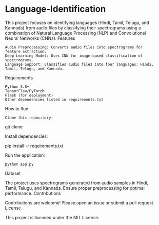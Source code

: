 # Language-Identification

This project focuses on identifying languages (Hindi, Tamil, Telugu, and Kannada) from audio files by classifying their spectrograms using a combination of Natural Language Processing (NLP) and Convolutional Neural Networks (CNNs).
Features

    Audio Preprocessing: Converts audio files into spectrograms for feature extraction.
    Deep Learning Model: Uses CNN for image-based classification of spectrograms.
    Language Support: Classifies audio files into four languages: Hindi, Tamil, Telugu, and Kannada.

Requirements

    Python 3.8+
    TensorFlow/PyTorch
    Flask (for deployment)
    Other dependencies listed in requirements.txt

How to Run

    Clone this repository:

git clone <repository-url>

Install dependencies:

pip install -r requirements.txt

Run the application:

    python app.py

Dataset

The project uses spectrograms generated from audio samples in Hindi, Tamil, Telugu, and Kannada. Ensure proper preprocessing for optimal performance.
Contributions

Contributions are welcome! Please open an issue or submit a pull request.
License

This project is licensed under the MIT License.